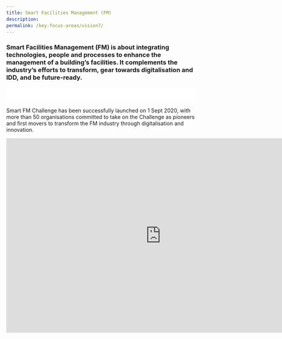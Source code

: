 ```yaml
---
title: Smart Facilities Management (FM)
description:  
permalink: /key-focus-areas/vision7/
---
```

### Smart Facilities Management (FM) is about integrating technologies, people and processes to enhance the management of a building’s facilities. It complements the industry’s efforts to transform, gear towards digitalisation and IDD, and be future-ready. 

![Sustainablt](/images/white.PNG)

Smart FM  Challenge has been successfully launched on 1 Sept 2020, with more than 50 organisations committed to take on the Challenge as pioneers and first movers to transform the FM industry through digitalisation and innovation.
<iframe width="820" height="515" src="https://www.youtube.com/embed/jULUpGgtP7M?rel=0&autoplay=1&mute=1&enablejsapi=1" frameborder="0" allow="accelerometer; autoplay; clipboard-write; encrypted-media; gyroscope; picture-in-picture" allowfullscreen></iframe>
	
	

